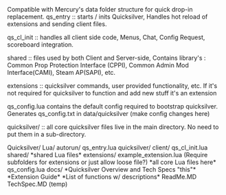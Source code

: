 <Overview>
Compatible with Mercury's data folder structure for quick drop-in replacement.
</Overview>

<Goals>
</Goals>

<Layout>
qs_entry :: starts / inits Quicksilver, Handles hot reload of extensions and sending client files.

qs_cl_init :: handles all client side code, Menus, Chat, Config Request, scoreboard integration.

shared :: files used by both Client and Server-side, Contains library's : Common Prop Protection Interface (CPPI), Common Admin Mod Interface(CAMI), Steam AP(SAPI), etc.

extensions :: quicksilver commands, user provided functionality, etc. If it's not required for quicksilver to function and add new stuff it's an extension

qs_config.lua contains the default config required to bootstrap quicksilver. Generates qs_config.txt in data/quicksilver (make config changes here)

quicksilver/ :: all core quicksilver files live in the main directory. No need to put them in a sub-directory.
</Layout>


<FileStructure>
Quicksilver/
		Lua/
			autorun/
				qs_entry.lua
			quicksilver/
				client/
					qs_cl_init.lua
				shared/
					*shared Lua files*
				extensions/
					example_extension.lua (Require subfolders for extensions or just allow loose file?)
				*all core Lua files here*
				qs_config.lua
				docs/
					*Quicksilver Overview and Tech Specs "this"*
					*Extension Guide*
					*List of functions w/ descriptions*
	ReadMe.MD
	TechSpec.MD (temp)
</FileStructure>